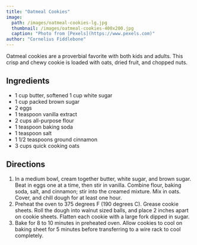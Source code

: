 ```yaml
---
title: "Oatmeal Cookies"
image: 
  path: /images/oatmeal-cookies-lg.jpg
  thumbnail: /images/oatmeal-cookies-400x200.jpg
  caption: "Photo from [Pexels](https://www.pexels.com)"
author: "Cornelius Fiddlebone"
---
```


Oatmeal cookies are a proverbial favorite with both kids and adults. This crisp and chewy cookie is loaded with oats, dried fruit, and chopped nuts.

## Ingredients

* 1 cup butter, softened 1 cup white sugar
* 1 cup packed brown sugar
* 2 eggs
* 1 teaspoon vanilla extract
* 2 cups all-purpose flour
* 1 teaspoon baking soda
* 1 teaspoon salt
* 1 1/2 teaspoons ground cinnamon
* 3 cups quick cooking oats

## Directions

1. In a medium bowl, cream together butter, white sugar, and brown sugar. Beat in eggs one at a time, then stir in vanilla. Combine flour, baking soda, salt, and cinnamon; stir into the creamed mixture. Mix in oats. Cover, and chill dough for at least one hour.
2. Preheat the oven to 375 degrees F (190 degrees C). Grease cookie sheets. Roll the dough into walnut sized balls, and place 2 inches apart on cookie sheets. Flatten each cookie with a large fork dipped in sugar.
3. Bake for 8 to 10 minutes in preheated oven. Allow cookies to cool on baking sheet for 5 minutes before transferring to a wire rack to cool completely.
